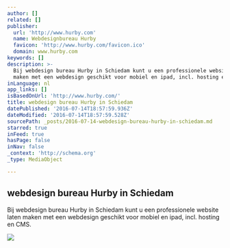 ```yaml
---
author: []
related: []
publisher:
  url: 'http://www.hurby.com'
  name: Webdesignbureau Hurby
  favicon: 'http://www.hurby.com/favicon.ico'
  domain: www.hurby.com
keywords: []
description: >-
  Bij webdesign bureau Hurby in Schiedam kunt u een professionele website laten
  maken met een webdesign geschikt voor mobiel en ipad, incl. hosting en CMS.
inLanguage: nl
app_links: []
isBasedOnUrl: 'http://www.hurby.com/'
title: webdesign bureau Hurby in Schiedam
datePublished: '2016-07-14T18:57:59.936Z'
dateModified: '2016-07-14T18:57:59.528Z'
sourcePath: _posts/2016-07-14-webdesign-bureau-hurby-in-schiedam.md
starred: true
inFeed: true
hasPage: false
inNav: false
_context: 'http://schema.org'
_type: MediaObject

---
```

<article style=""><h1>webdesign bureau Hurby in Schiedam</h1><p>Bij webdesign bureau Hurby in Schiedam kunt u een professionele website laten maken met een webdesign geschikt voor mobiel en ipad, incl. hosting en CMS.</p><img src="http://www.hurby.com/assets/gallery/37/1241.jpg" /></article>